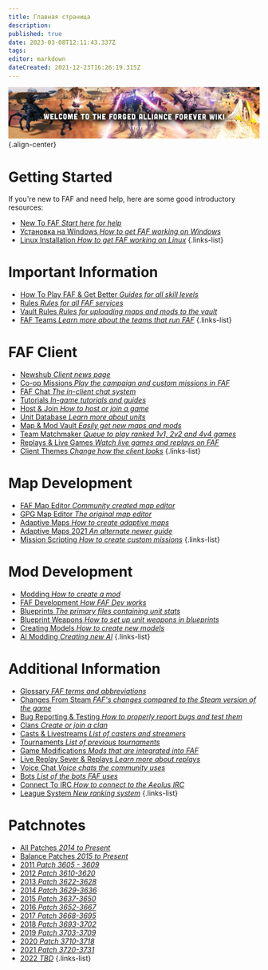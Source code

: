 ```yaml
---
title: Главная страница
description: 
published: true
date: 2023-03-08T12:11:43.337Z
tags: 
editor: markdown
dateCreated: 2021-12-23T16:26:19.315Z
---
```


![wiki-banner.jpg](/wiki-banner.jpg){.align-center}

# Getting Started
If you're new to FAF and need help, here are some good introductory resources:

- [New To FAF *Start here for help*](https://wiki.faforever.com/ru/New-To-FAF)
- [Установка на Windows *How to get FAF working on Windows*](https://wiki.faforever.com/ru/Windows-Install)
- [Linux Installation *How to get FAF working on Linux*](https://wiki.faforever.com/ru/Linux-Install)
{.links-list}


# Important Information

- [How To Play FAF & Get Better *Guides for all skill levels*](https://wiki.faforever.com/ru/Learning-SupCom)
- [Rules *Rules for all FAF services*](https://wiki.faforever.com/ru/FAF-Rules)
- [Vault Rules *Rules for uploading maps and mods to the vault*](https://wiki.faforever.com/ru/Vault-Rules)
- [FAF Teams *Learn more about the teams that run FAF*](https://wiki.faforever.com/ru/FAF-Teams)
{.links-list}

# FAF Client

- [Newshub *Client news page*](https://wiki.faforever.com/ru/NewsHub)
- [Co-op Missions *Play the campaign and custom missions in FAF*](https://wiki.faforever.com/ru/Coop-Missions)
- [FAF Chat *The in-client chat system*](https://wiki.faforever.com/ru/FAF-chat)
- [Tutorials *In-game tutorials and guides*](https://wiki.faforever.com/ru/Tutorials)
- [Host & Join *How to host or join a game*](https://wiki.faforever.com/ru/Host-and-join-games)
- [Unit Database *Learn more about units*](https://wiki.faforever.com/ru/Unit-Database)
- [Map & Mod Vault *Easily get new maps and mods*](https://wiki.faforever.com/ru/Map-&-Mod-Vault)
- [Team Matchmaker *Queue to play ranked 1v1, 2v2 and 4v4 games*](https://wiki.faforever.com/ru/tmm)
- [Replays & Live Games *Watch live games and replays on FAF*](https://wiki.faforever.com/ru/Replays-&-Live-Games)
- [Client Themes *Change how the client looks*](https://wiki.faforever.com/ru/Theming)
{.links-list}


# Map Development

- [FAF Map Editor *Community created map editor*](https://wiki.faforever.com/ru/FA-Forever-Map-Editor)
- [GPG Map Editor *The original map editor*](https://wiki.faforever.com/ru/GPG-Map-Editor)
- [Adaptive Maps *How to create adaptive maps*](https://wiki.faforever.com/ru/Adaptive-Maps)
- [Adaptive Maps 2021 *An alternate newer guide*](https://wiki.faforever.com/ru/map-development/Adaptive-Mapping-2021)
- [Mission Scripting *How to create custom missions*](https://wiki.faforever.com/ru/Mission-Scripting)
{.links-list}


# Mod Development

- [Modding *How to create a mod*](https://wiki.faforever.com/ru/Modding)
- [FAF Development *How FAF Dev works*](https://wiki.faforever.com/ru/FAF-Development)
- [Blueprints *The primary files containing unit stats*](https://wiki.faforever.com/ru/Blueprints)
- [Blueprint Weapons *How to set up unit weapons in blueprints*](https://wiki.faforever.com/ru/Blueprints/Weapon)
- [Creating Models *How to create new models*](https://wiki.faforever.com/ru/Creating-models)
- [AI Modding *Creating new AI*](https://wiki.faforever.com/ru/AI-Modding)
{.links-list}

# Additional Information

- [Glossary *FAF terms and abbreviations*](https://wiki.faforever.com/ru/Glossary)
- [Changes From Steam *FAF's changes compared to the Steam version of the game*](https://wiki.faforever.com/ru/Changes-from-steam)
- [Bug Reporting & Testing *How to properly report bugs and test them*](https://wiki.faforever.com/ru/Bug-Reporting-and-Testing)
- [Clans *Create or join a clan*](https://wiki.faforever.com/ru/Clans)
- [Casts & Livestreams *List of casters and streamers*](https://wiki.faforever.com/ru/Casts&Livestreams)
- [Tournaments *List of previous tournaments*](https://wiki.faforever.com/ru/Tournaments)
- [Game Modifications *Mods that are integrated into FAF*](https://wiki.faforever.com/ru/Game-Modifications-(Mods))
- [Live Replay Sever & Replays *Learn more about replays*](https://wiki.faforever.com/ru/LiveReplay-server-and-replays)
- [Voice Chat *Voice chats the community uses*](https://wiki.faforever.com/ru/Voicechat-(Discord))
- [Bots *List of the bots FAF uses*](https://wiki.faforever.com/ru/Bots)
- [Connect To IRC *How to connect to the Aeolus IRC*](https://wiki.faforever.com/ru/Chat-IRC-server)
- [League System *New ranking system*](https://wiki.faforever.com/ru/league-system)
{.links-list}

# Patchnotes

- [All Patches *2014 to Present*](https://github.com/FAForever/fa/releases)
- [Balance Patches *2015 to Present*](http://patchnotes.faforever.com/)
- [2011 *Patch 3605 - 3609*](https://wiki.faforever.com/ru/patches/Game-&-Balance-Patchnotes-2011)
- [2012 *Patch 3610-3620*](https://wiki.faforever.com/ru/patches/Game-&-Balance-Patchnotes-2012)
- [2013 *Patch 3622-3628*](https://wiki.faforever.com/ru/patches/Game-&-Balance-Patchnotes-2013)
- [2014 *Patch 3629-3636*](https://wiki.faforever.com/ru/patches/Game-&-Balance-Patchnotes-2014)
- [2015 *Patch 3637-3650*](https://wiki.faforever.com/ru/patches/Game-&-Balance-Patchnotes-2015)
- [2016 *Patch 3652-3667*](https://wiki.faforever.com/ru/patches/Game-&-Balance-Patchnotes-2016)
- [2017 *Patch 3668-3695*](https://wiki.faforever.com/ru/patches/Game-&-Balance-Patchnotes-2017)
- [2018 *Patch 3693-3702*](https://wiki.faforever.com/ru/patches/Game-&-Balance-Patchnotes-2018)
- [2019 *Patch 3703-3709*](https://wiki.faforever.com/ru/patches/Game-&-Balance-Patchnotes-2019)
- [2020 *Patch 3710-3718*](https://wiki.faforever.com/ru/patches/Game-&-Balance-Patchnotes-2020)
- [2021 *Patch 3720-3731*](https://wiki.faforever.com/ru/patches/Game-&-Balance-Patchnotes-2021)
- [2022 *TBD*](https://wiki.faforever.com/ru/patches/Game-&-Balance-Patchnotes-2022)
{.links-list}